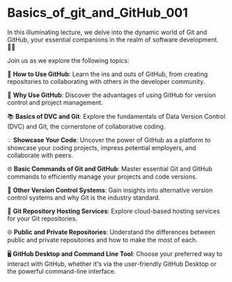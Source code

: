 # Basics_of_git_and_GitHub_001

In this illuminating lecture, we delve into the dynamic world of Git and GitHub, your essential companions in the realm of software development. 🐱‍👤

Join us as we explore the following topics:

🔵 **How to Use GitHub**: Learn the ins and outs of GitHub, from creating repositories to collaborating with others in the developer community.

🌟 **Why Use GitHub**: Discover the advantages of using GitHub for version control and project management.

📚 **Basics of DVC and Git**: Explore the fundamentals of Data Version Control (DVC) and Git, the cornerstone of collaborative coding.

💡 **Showcase Your Code**: Uncover the power of GitHub as a platform to showcase your coding projects, impress potential employers, and collaborate with peers.

🌐 **Basic Commands of Git and GitHub**: Master essential Git and GitHub commands to efficiently manage your projects and code versions.

🔄 **Other Version Control Systems**: Gain insights into alternative version control systems and why Git is the industry standard.

🏢 **Git Repository Hosting Services**: Explore cloud-based hosting services for your Git repositories.

🌐 **Public and Private Repositories**: Understand the differences between public and private repositories and how to make the most of each.

🖥️ **GitHub Desktop and Command Line Tool**: Choose your preferred way to interact with GitHub, whether it's via the user-friendly GitHub Desktop or the powerful command-line interface.
